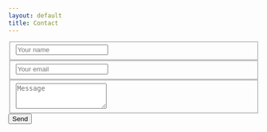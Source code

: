 ```yaml
---
layout: default
title: Contact
---
```


<form action="https://formspree.io/jamesreading473@gmail.com" method="POST">
  <input type="hidden" name="_next" value={{ '/contact' | relative_url }} />

  <fieldset class="form-group">
    <input class="form-control" type="text" name="Name" placeholder="Your name" required>
  </fieldset>

  <fieldset class="form-group">
    <input class="form-control" type="email" name="_replyto" placeholder="Your email" required>
  </fieldset>

  <fieldset class="form-group">
    <textarea class="form-control" rows="3" name="Message" placeholder="Message" required></textarea>
  </fieldset>

  <input type="submit" value="Send" class="btn btn-primary">
</form>
